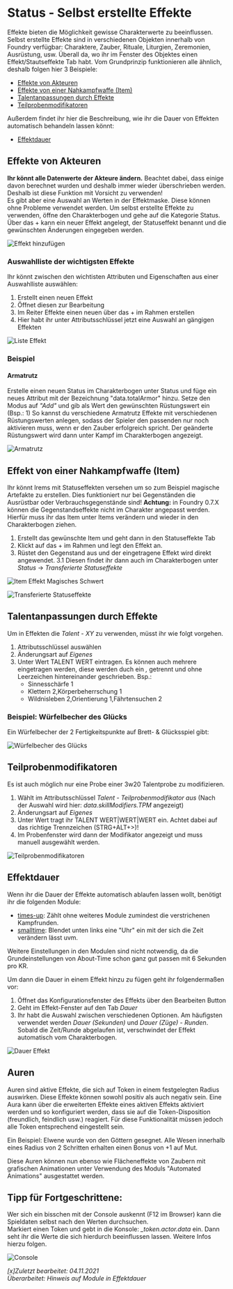 # Status - Selbst erstellte Effekte
Effekte bieten die Möglichkeit gewisse Charakterwerte zu beeinflussen. Selbst erstellte Effekte sind in verschiedenen Objekten innerhalb von Foundry verfügbar: Charaktere, Zauber, Rituale, Liturgien, Zeremonien, Ausrüstung, usw. Überall da, wo ihr im Fenster des Objektes einen Effekt/Stautseffekte Tab habt. Vom Grundprinzip funktionieren alle ähnlich, deshalb folgen hier 3 Beispiele:  

- [Effekte von Akteuren](de-status-selbst-erstellte-effekte#effekte-von-akteuren)
- [Effekte von einer Nahkampfwaffe (Item)](de-status-selbst-erstellte-effekte#effekt-von-einer-nahkampfwaffe-item)
- [Talentanpassungen durch Effekte](de-status-selbst-erstellte-effekte#talentanpassungen-durch-effekte)
- [Teilprobenmodifikatoren](de-status-selbst-erstellte-effekte#teilprobenmodifikatoren)

Außerdem findet ihr hier die Beschreibung, wie ihr die Dauer von Effekten automatisch behandeln lassen könnt:  

- [Effektdauer](de-status-selbst-erstellte-effekte#effektdauer)

## Effekte von Akteuren
**Ihr könnt alle Datenwerte der Akteure ändern.** Beachtet dabei, dass einige davon berechnet wurden und deshalb immer wieder überschrieben werden. Deshalb ist diese Funktion mit Vorsicht zu verwenden!  
Es gibt aber eine Auswahl an Werten in der Effektmaske. Diese können ohne Probleme verwendet werden.
Um selbst erstellte Effekte zu verwenden, öffne den Charakterbogen und gehe auf die Kategorie Status. Über das + kann ein neuer Effekt angelegt, der Statuseffekt benannt und die gewünschten Änderungen eingegeben werden.

![Effekt hinzufügen](de/images/de-status-selbst-erstellte-effekte_0.webp)

### Auswahlliste der wichtigsten Effekte
Ihr könnt zwischen den wichtisten Attributen und Eigenschaften aus einer Auswahlliste auswählen:

1. Erstellt einen neuen Effekt
2. Öffnet diesen zur Bearbeitung
3. Im Reiter Effekte einen neuen über das + im Rahmen erstellen
4. Hier habt ihr unter Attributsschlüssel jetzt eine Auswahl an gängigen Effekten
  
  ![Liste Effekt](de/images/de-status-selbst-erstellte-effekte_1.webp)

### Beispiel

#### Armatrutz

Erstelle einen neuen Status im Charakterbogen unter Status und füge ein neues Attribut mit der Bezeichnung "data.totalArmor" hinzu. Setze den Modus auf *"Add"* und gib als Wert den gewünschten Rüstungswert ein (Bsp.: 1)
So kannst du verschiedene Armatrutz Effekte mit verschiedenen Rüstungswerten anlegen, sodass der Spieler den passenden nur noch aktivieren muss, wenn er den Zauber erfolgreich spricht. Der geänderte Rüstungswert wird dann unter Kampf im Charakterbogen angezeigt.
  
![Armatrutz](de/images/de-status-selbst-erstellte-effekte_2.webp)
  
## Effekt von einer Nahkampfwaffe (Item)

Ihr könnt Irems mit Statuseffekten versehen um so zum Beispiel magische Artefakte zu erstellen. Dies funktioniert nur bei Gegenständen die Ausrüstbar oder Verbrauchsgegenstände sind!
**Achtung:** in Foundry 0.7.X können die Gegenstandseffekte nicht im Charakter angepasst werden. Hierfür muss ihr das Item unter Items verändern und wieder in den Charakterbogen ziehen.

1. Erstellt das gewünschte Item und geht dann in den Statuseffekte Tab
2. Klickt auf das + im Rahmen und legt den Effekt an.
3. Rüstet den Gegenstand aus und der eingetragene Effekt wird direkt angewendet. 
3.1 Diesen findet ihr dann auch im Charakterbogen unter *Status* -> *Transferierte Statuseffekte*
  
![Item Effekt Magisches Schwert](de/images/de-status-selbst-erstellte-effekte_3.webp)
  
![Transferierte Statuseffekte](de/images/de-status-selbst-erstellte-effekte_4.webp)

## Talentanpassungen durch Effekte

Um in Effekten die *Talent - XY* zu verwenden, müsst ihr wie folgt vorgehen. 
1. Attributsschlüssel auswählen
2. Änderungsart auf *Eigenes*
3. Unter Wert TALENT WERT eintragen. Es können auch mehrere eingetragen werden, diese werden duch ein *,* getrennt und ohne Leerzeichen hintereinander geschrieben. Bsp.: 
    * Sinnesschärfe 1
    * Klettern 2,Körperbeherrschung 1
    * Wildnisleben 2,Orientierung 1,Fährtensuchen 2

### Beispiel: Würfelbecher des Glücks

Ein Würfelbecher der 2 Fertigkeitspunkte auf Brett- & Glücksspiel gibt:  
  
![Würfelbecher des Glücks](de/images/de-status-selbst-erstellte-effekte_5.webp)
  
## Teilprobenmodifikatoren

Es ist auch möglich nur eine Probe einer 3w20 Talentprobe zu modifizieren.

1. Wählt im Attributsschlüssel *Talent - Teilprobenmodifikator aus* (Nach der Auswahl wird hier: *data.skillModifiers.TPM* angezeigt)
2. Änderungsart auf *Eigenes*
3. Unter Wert tragt ihr TALENT WERT|WERT|WERT ein. Achtet dabei auf das richtige Trennzeichen (STRG+ALT+>)!
4. Im Probenfenster wird dann der Modifikator angezeigt und muss manuell ausgewählt werden.

![Teilprobenmodifikatoren](de/images/Selbst_erstellte_Effekte_Teilprobenmodifikatoren.webp)

## Effektdauer

Wenn ihr die Dauer der Effekte automatisch ablaufen lassen wollt, benötigt ihr die folgenden Module:
* [times-up](https://gitlab.com/tposney/times-up): Zählt ohne weiteres Module zumindest die verstrichenen Kampfrunden.
* [smalltime](https://github.com/unsoluble/smalltime): Blendet unten links eine "Uhr" ein mit der sich die Zeit verändern lässt uvm.

Weitere Einstellungen in den Modulen sind nicht notwendig, da die Grundeinstellungen von About-Time schon ganz gut passen mit 6 Sekunden pro KR.  
  
Um dann die Dauer in einem Effekt hinzu zu fügen geht ihr folgendermaßen vor:
1. Öffnet das Konfigurationsfenster des Effekts über den Bearbeiten Button
2. Geht im Effekt-Fenster auf den Tab *Dauer*
3. Ihr habt die Auswahl zwischen verschiedenen Optionen. Am häufigsten verwendet werden *Dauer (Sekunden)* und *Dauer (Züge) - Runden*.
   Sobald die Zeit/Runde abgelaufen ist, verschwindet der Effekt automatisch vom Charakterbogen.
   
![Dauer Effekt](de/images/de-status-selbst-erstellte-effekte_6.webp)

## Auren

Auren sind aktive Effekte, die sich auf Token in einem festgelegten Radius auswirken. Diese Effekte können sowohl positiv als auch negativ sein. Eine Aura kann über die erweiterten Effekte eines aktiven Effekts aktiviert werden und so konfiguriert werden, dass sie auf die Token-Disposition (freundlich, feindlich usw.) reagiert. Für diese Funktionalität müssen jedoch alle Token entsprechend eingestellt sein. 

Ein Beispiel: Elwene wurde von den Göttern gesegnet. Alle Wesen innerhalb eines Radius von 2 Schritten erhalten einen Bonus von +1 auf Mut. 

Diese Auren können nun ebenso wie Flächeneffekte von Zaubern mit grafischen Animationen unter Verwendung des Moduls "Automated Animations" ausgestattet werden. 


## Tipp für Fortgeschrittene:

Wer sich ein bisschen mit der Console auskennt (F12 im Browser) kann die Spieldaten selbst nach den Werten durchsuchen.  
Markiert einen Token und gebt in die Konsole: *_token.actor.data* ein. Dann seht ihr die Werte die sich hierdurch beeinflussen lassen. Weitere Infos hierzu folgen.
  
![Console](de/images/de-status-selbst-erstellte-effekte_7.webp)

*[x]Zuletzt bearbeitet: 04.11.2021*   
*Überarbeitet: Hinweis auf Module in Effektdauer*
